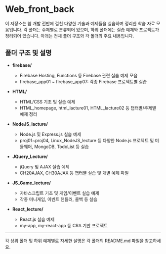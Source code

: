 # Web_front_back

이 저장소는 웹 개발 전반에 걸친 다양한 기술과 예제들을 실습하며 정리한 학습 자료 모음입니다. 각 폴더는 주제별로 분류되어 있으며, 하위 폴더에는 실습 예제와 프로젝트가 정리되어 있습니다. 아래는 전체 폴더 구조와 각 폴더의 주요 내용입니다.

## 폴더 구조 및 설명

- **firebase/**
  - Firebase Hosting, Functions 등 Firebase 관련 실습 예제 모음
  - firebase_app01 ~ firebase_app07: 각종 Firebase 프로젝트별 실습

- **HTML/**
  - HTML/CSS 기초 및 실습 예제
  - HTML_homepage, html_lacture01, HTML_lacture02 등 챕터별/주제별 예제 정리

- **NodeJS_lacture/**
  - Node.js 및 Express.js 실습 예제
  - proj01~proj04, Linux_NodeJS_lecture 등 다양한 Node.js 프로젝트 및 미들웨어, MongoDB, TodoList 등 실습

- **JQuery_Lecture/**
  - jQuery 및 AJAX 실습 예제
  - CH20AJAX, CH30AJAX 등 챕터별 실습 및 개별 예제 파일

- **JS_Game_lecture/**
  - 자바스크립트 기초 및 게임/이벤트 실습 예제
  - 각종 미니게임, 이벤트 핸들러, 콜백 등 실습

- **React_lecture/**
  - React.js 실습 예제
  - my-app, my-react-app 등 CRA 기반 프로젝트

---

각 상위 폴더 및 하위 예제별로 자세한 설명은 각 폴더의 README.md 파일을 참고하세요.
